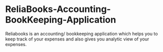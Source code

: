 # ReliaBooks-Accounting-BookKeeping-Application
Reliabooks is an accounting/ bookkeeping application which helps you to keep track of your expenses and also gives you analytic view of your expenses.
